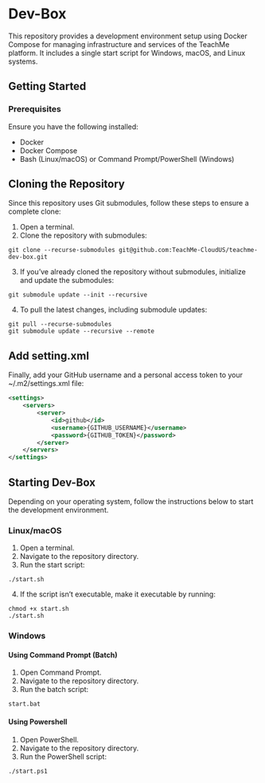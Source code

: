# Dev-Box

This repository provides a development environment setup using Docker Compose for managing infrastructure and services of the TeachMe platform.
It includes a single start script for Windows, macOS, and Linux systems.

## Getting Started
### Prerequisites

Ensure you have the following installed:
- Docker
- Docker Compose
- Bash (Linux/macOS) or Command Prompt/PowerShell (Windows)

## Cloning the Repository

Since this repository uses Git submodules, follow these steps to ensure a complete clone:

1. Open a terminal.
2. Clone the repository with submodules:
```shell
git clone --recurse-submodules git@github.com:TeachMe-CloudUS/teachme-dev-box.git
```
3. If you’ve already cloned the repository without submodules, initialize and update the submodules:
```shell
git submodule update --init --recursive
```
4. To pull the latest changes, including submodule updates:
```shell
git pull --recurse-submodules
git submodule update --recursive --remote
```

## Add setting.xml
Finally, add your GitHub username and a personal access token to your ~/.m2/settings.xml file:
```xml
<settings>
    <servers>
        <server>
            <id>github</id>
            <username>{GITHUB_USERNAME}</username>
            <password>{GITHUB_TOKEN}</password>
        </server>
    </servers>
</settings>
```

## Starting Dev-Box

Depending on your operating system, follow the instructions below to start the development environment.

### Linux/macOS

1. Open a terminal.
2. Navigate to the repository directory.
3. Run the start script:
```shell
./start.sh
```
4. If the script isn’t executable, make it executable by running:
```shell
chmod +x start.sh
./start.sh
```

### Windows

#### Using Command Prompt (Batch)

1. Open Command Prompt.
2. Navigate to the repository directory.
3. Run the batch script:
```shell
start.bat
```

#### Using Powershell

1. Open PowerShell.
2. Navigate to the repository directory.
3. Run the PowerShell script:
```shell
./start.ps1
```
